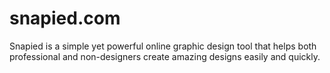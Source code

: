 # snapied.com
Snapied is a simple yet powerful online graphic design tool that helps both professional and non-designers create amazing designs easily and quickly.
